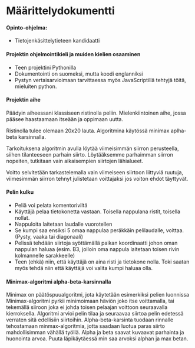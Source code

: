 # Määrittelydokumentti 

#### Opinto-ohjelma:
- Tietojenkäsittelytieteen kandidaatti

#### Projektin ohjelmointikieli ja muiden kielien osaaminen
- Teen projektini Pythonilla
- Dokumentointi on suomeksi, mutta koodi englanniksi
- Pystyn vertaisarvioimaan tarvittaessa myös JavaScriptillä tehtyjä töitä, mieluiten python.

#### Projektin aihe

Päädyin aiheessani klassiseen ristinolla peliin. Mielenkiintoinen aihe, jossa pääsee haastaamaan itseään ja oppimaan uutta.

Ristinolla tulee olemaan 20x20 lauta. Algoritmina käytössä minimax aplha-beta karsinnalla. 

Tarkoituksena algoritmin avulla löytää viimeisimmän siirron perusteella, siihen tilanteeseen parhain siirto. Löytääksemme parhaimman siirron nopeiten, tutkitaan vain aikaisempien siirtojen lähialueet.

Voitto selvitetään tarkastelemalla vain viimeiseen siirtoon liittyviä ruutuja, viimesimmän siirron tehnyt julistetaan voittajaksi jos voiton ehdot täyttyvät.

#### Pelin kulku
- Peliä voi pelata komentoriviltä
- Käyttäjä pelaa tietokonetta vastaan. Toisella nappulana ristit, toisella nollat.
- Nappuloita laitetaan laudalle vuorotellen
- Se kumpi saa ensiksi 5 omaa nappulaa peräkkäin pelilaudalle, voittaa. (Pysty, vaaka tai diagonaali)
- Pelissä tehdään siirtoja syöttämällä paikan koordinaatti johon oman nappulan haluaa (esim. B3, jolloin oma nappula laitetaan toisen rivin kolmannelle sarakkeelle)
- Teen (ehkä) niin, että käyttäjä on aina risti ja tietokone nolla. Toki saatan myös tehdä niin että käyttäjä voi valita kumpi haluaa olla.

#### Minimax-algoritmi alpha-beta-karsinnalla

Minimax on päätöspuualgoritmi, jota käytetään esimerkiksi pelien luonnissa Minimax-algoritmi pyrkii minimoimaan häviön joko itse voittamalla, tai tekemällä siiroon joka ei johda toisen pelaajan voittoon seuraavalla kierroksella. Algoritmi arvioi pelin tilaa ja seuraavaa siirtoa pelin edetessä verraten sitä edellisiin siirtoihin.  Alpha-beta-karsinta tuodaan rinnalle tehostamaan minmax-algoritmia, jotta saadaan luotua paras siirto mahdollisimman vähällä työllä. Alpha ja beta saavat kuvaavat parhainta ja huonointa arvoa. Puuta läpikäytäessä min saa arvoksi alphan ja max betan.

  
